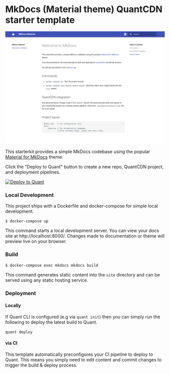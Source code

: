 # MkDocs (Material theme) QuantCDN starter template

![Template screenshot](quant/screenshot.png?raw=true)

This starterkit provides a simple MkDocs codebase using the popular [Material for MkDocs](https://squidfunk.github.io/mkdocs-material/) theme.

Click the "Deploy to Quant" button to create a new repo, QuantCDN project, and deployment pipelines.

[![Deploy to Quant](https://www.quantcdn.io/img/quant-deploy-btn-sml.svg)](https://dashboard.quantcdn.io/deploy/step-one?template=mkdocs-material)

### Local Development

This project ships with a Dockerfile and docker-compose for simple local development.

```
$ docker-compose up
```

This command starts a local development server. You can view your docs site at http://localhost:8000/. Changes made to documentation or theme will preview live on your browser.

### Build

```
$ docker-compose exec mkdocs mkdocs build
```

This command generates static content into the `site` directory and can be served using any static hosting service.

### Deployment

#### Locally

If Quant CLI is configured (e.g via `quant init`) then you can simply run the following to deploy the latest build to Quant.

```
quant deploy
```

#### via CI

This template automatically preconfigures your CI pipeline to deploy to Quant. This means you simply need to edit content and commit changes to trigger the build & deploy process.